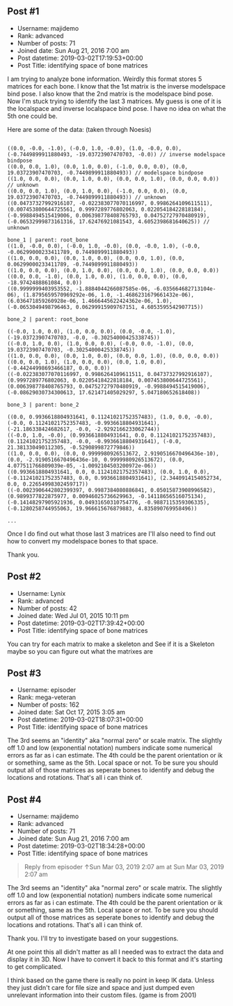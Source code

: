## Post #1
- Username: majidemo
- Rank: advanced
- Number of posts: 71
- Joined date: Sun Aug 21, 2016 7:00 am
- Post datetime: 2019-03-02T17:19:53+00:00
- Post Title: identifying space of bone matrices

I am trying to analyze bone information. Weirdly this format stores 5 matrices for each bone. I know that the 1st matrix is the inverse modelspace bind pose. I also know that the 2nd matrix is the modelspace bind pose. Now I'm stuck trying to identify the last 3 matrices. My guess is one of it is the localspace and inverse localspace bind pose. I have no idea on what the 5th one could be.

Here are some of the data: (taken through Noesis)

```

((0.0, -0.0, -1.0), (-0.0, 1.0, -0.0), (1.0, -0.0, 0.0), (-0.7449899911880493, -19.03723907470703, -0.0)) // inverse modelspace bindpose
((0.0, 0.0, 1.0), (0.0, 1.0, 0.0), (-1.0, 0.0, 0.0), (0.0, 19.03723907470703, -0.7449899911880493)) // modelspace bindpose
((1.0, 0.0, 0.0), (0.0, 1.0, 0.0), (0.0, 0.0, 1.0), (0.0, 0.0, 0.0)) // unknown
((0.0, 0.0, 1.0), (0.0, 1.0, 0.0), (-1.0, 0.0, 0.0), (0.0, 19.03723907470703, -0.7449899911880493)) // unknown
((0.04737327992916107, -0.022383077070116997, 0.9986264109611511), (0.007453800644725561, 0.9997289776802063, 0.02205418422818184), (-0.9988494515419006, 0.006398778408765793, 0.04752727970480919), (-0.06532999873161316, 17.62476921081543, 4.6052398681640625)) // unknown

bone_1 | parent: root_bone
((1.0, -0.0, 0.0), (-0.0, 1.0, -0.0), (0.0, -0.0, 1.0), (-0.0, -0.06299000233411789, 0.7449899911880493))
((1.0, 0.0, 0.0), (0.0, 1.0, 0.0), (0.0, 0.0, 1.0), (0.0, 0.06299000233411789, -0.7449899911880493))
((1.0, 0.0, 0.0), (0.0, 1.0, 0.0), (0.0, 0.0, 1.0), (0.0, 0.0, 0.0))
((0.0, 0.0, -1.0), (0.0, 1.0, 0.0), (1.0, 0.0, 0.0), (0.0, -18.9742488861084, 0.0))
((0.9999999403953552, -1.8884044266087585e-06, -6.035664682713104e-06), (1.8795659570969292e-06, 1.0, -1.4686231679661432e-06), (6.036471859260928e-06, 1.4666445622424362e-06, 1.0), (-0.0653049498796463, 0.06299915909767151, 4.6053595542907715))

bone_2 | parent: root_bone

((-0.0, 1.0, 0.0), (1.0, 0.0, 0.0), (0.0, -0.0, -1.0), (-19.03723907470703, -0.0, -0.30254000425338745))
((-0.0, 1.0, 0.0), (1.0, 0.0, 0.0), (-0.0, 0.0, -1.0), (0.0, 19.03723907470703, -0.30254000425338745))
((1.0, 0.0, 0.0), (0.0, 1.0, 0.0), (0.0, 0.0, 1.0), (0.0, 0.0, 0.0))
((0.0, 0.0, 1.0), (1.0, 0.0, 0.0), (0.0, 1.0, 0.0), (-0.44244998693466187, 0.0, 0.0))
((-0.022383077070116997, 0.9986264109611511, 0.04737327992916107), (0.9997289776802063, 0.02205418422818184, 0.007453800644725561), (0.006398778408765793, 0.04752727970480919, -0.9988494515419006), (-0.08629030734300613, 17.621471405029297, 5.047180652618408))

bone_3 | parent: bone_2

((0.0, 0.9936618804931641, 0.11241021752357483), (1.0, 0.0, -0.0), (-0.0, 0.11241021752357483, -0.9936618804931641), (-21.186338424682617, -0.0, -2.9292166233062744))
((-0.0, 1.0, -0.0), (0.9936618804931641, 0.0, 0.11241021752357483), (0.11241021752357483, -0.0, -0.9936618804931641), (-0.0, 21.381330490112305, -0.5290899872779846))
((1.0, 0.0, 0.0), (0.0, 0.9999980926513672, 2.9190516670496436e-10), (0.0, -2.9190516670496436e-10, 0.9999980926513672), (0.0, 4.077511766809039e-05, -1.0092104503200972e-06))
((0.9936618804931641, 0.0, 0.11241021752357483), (0.0, 1.0, 0.0), (-0.11241021752357483, 0.0, 0.9936618804931641), (2.3440914154052734, 0.0, 0.22654998302459717))
((-0.0023906442802399397, 0.9987384080886841, 0.05015873908996582), (0.9899377822875977, 0.00946025736629963, -0.14118656516075134), (-0.14148297905921936, 0.04931650310754776, -0.9887115359306335), (-0.1280258744955063, 19.966615676879883, 4.835890769958496))

...

```


Once I do find out what those last 3 matrices are I'll also need to find out how to convert my modelspace bones to that space. 

Thank you.
## Post #2
- Username: Lynix
- Rank: advanced
- Number of posts: 42
- Joined date: Wed Jul 01, 2015 10:11 pm
- Post datetime: 2019-03-02T17:39:42+00:00
- Post Title: identifying space of bone matrices

You can try for each matrix to make a skeleton and See if it is a Skeleton maybe so you can figure out what the matrixes are
## Post #3
- Username: episoder
- Rank: mega-veteran
- Number of posts: 162
- Joined date: Sat Oct 17, 2015 3:05 am
- Post datetime: 2019-03-02T18:07:31+00:00
- Post Title: identifying space of bone matrices

The 3rd seems an "identity" aka "normal zero" or scale matrix. The slightly off 1.0 and low (exponential notation) numbers indicate some numerical errors as far as i can estimate. The 4th could be the parent orientation or ik or something, same as the 5th. Local space or not. To be sure you should output all of those matrices as seperate bones to identify and debug the locations and rotations. That's all i can think of.
## Post #4
- Username: majidemo
- Rank: advanced
- Number of posts: 71
- Joined date: Sun Aug 21, 2016 7:00 am
- Post datetime: 2019-03-02T18:34:28+00:00
- Post Title: identifying space of bone matrices

> Reply from episoder ↑Sun Mar 03, 2019 2:07 am at Sun Mar 03, 2019 2:07 am
>
> 
The 3rd seems an "identity" aka "normal zero" or scale matrix. The slightly off 1.0 and low (exponential notation) numbers indicate some numerical errors as far as i can estimate. The 4th could be the parent orientation or ik or something, same as the 5th. Local space or not. To be sure you should output all of those matrices as seperate bones to identify and debug the locations and rotations. That's all i can think of.

Thank you. I'll try to investigate based on your suggestions.

At one point this all didn't matter as all I needed was to extract the data and display it in 3D. Now I have to convert it back to this format and it's starting to get complicated.

I think based on the game there is really no point in keep IK data. Unless they just didn't care for file size and space and just dumped even unrelevant information into their custom files. (game is from 2001)
